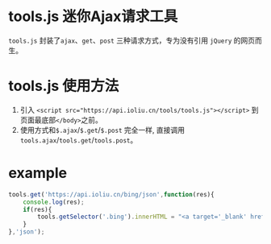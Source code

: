 # tools.js 迷你Ajax请求工具
`tools.js` 封装了`ajax`、`get`、`post` 三种请求方式，专为没有引用 `jQuery` 的网页而生。

# tools.js 使用方法  
1. 引入 `<script src="https://api.ioliu.cn/tools/tools.js"></script>` 到页面最底部`</body>`之前。
2. 使用方式和`$.ajax`/`$.get`/`$.post` 完全一样, 直接调用`tools.ajax`/`tools.get`/`tools.post`。  

# example
```js
tools.get('https://api.ioliu.cn/bing/json',function(res){
    console.log(res);
    if(res){
        tools.getSelector('.bing').innerHTML = "<a target='_blank' href='"+res['copyrightlink']+"' >"+res['copyright']+"</a>";
    }
},'json');
```



